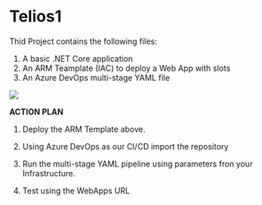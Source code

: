 # Telios1

Thid Project contains the following files:

1. A basic .NET Core application
2. An ARM Teamplate (IAC) to deploy a Web App with slots
3. An Azure DevOps multi-stage YAML file

<a href="https://portal.azure.com/#create/Microsoft.Template/uri/https%3A%2F%2Fraw.githubusercontent.com%2Fdollarpo7%2FTelios1%2Fmaster%2Fazuredeploy.json" target="_blank">
  <img src="https://aka.ms/deploytoazurebutton"/>
</a>

<p> <strong> ACTION PLAN </strong> </p>

1. Deploy the ARM Template above.

2. Using Azure DevOps as our CI/CD import the repository

3. Run the multi-stage YAML pipeline using parameters fron your Infrastructure.

4. Test using the WebApps URL 
